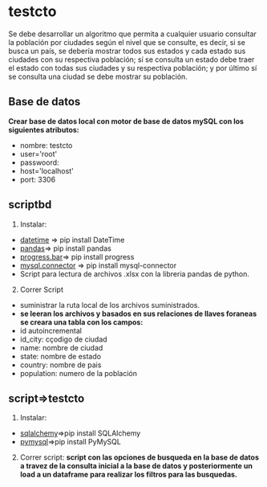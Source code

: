 # testcto
Se debe desarrollar un algoritmo que permita a cualquier usuario consultar la población por ciudades según el nivel que se consulte, es decir, si se busca un país, se debería mostrar todos sus estados y cada estado sus ciudades con su respectiva población; sí se consulta un estado debe traer el estado con todas sus ciudades y su respectiva población; y por último sí se consulta una ciudad se debe mostrar su población.

## Base de datos 
**Crear base de datos local con motor de base de datos mySQL con los siguientes atributos:**
- nombre: testcto
- user='root'
- passwoord:
- host='localhost'
- port: 3306


## scriptbd
1. Instalar:
- [datetime](https://pypi.org/project/DateTime/) => pip install DateTime
- [pandas](https://pypi.org/project/pandas/)=> pip install pandas
- [progress.bar](https://pypi.org/project/progress/)=> pip install progress
- [mysql.connector](https://pypi.org/project/mysql-connector/) => pip install mysql-connector
- Script para lectura de archivos .xlsx con la libreria pandas de python.
2. Correr Script
- suministrar la ruta local de los archivos suministrados.
- **se leeran los archivos y basados en sus relaciones de llaves foraneas se creara una tabla con los campos:**
- id autoincremental
- id_city: cçodigo de ciudad
- name: nombre de ciudad
- state: nombre de estado
- country: nombre de pais
- population: numero de la población

## script=>testcto

1. Instalar:
- [sqlalchemy](https://pypi.org/project/SQLAlchemy/)=>pip install SQLAlchemy
- [pymysql](https://pypi.org/project/PyMySQL/)=>pip install PyMySQL
2. Correr script:
**script con las opciones de busqueda en la base de datos a travez de la consulta inicial a la base de datos y posteriormente un load a un dataframe para realizar los filtros para las busquedas.**




